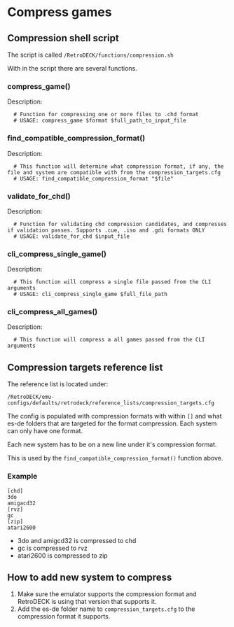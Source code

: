 # Compress games


## Compression shell script

The script is called `/RetroDECK/functions/compression.sh`

With in the script there are several functions.

### compress_game()

Description:
```
  # Function for compressing one or more files to .chd format
  # USAGE: compress_game $format $full_path_to_input_file
```

### find_compatible_compression_format()


Description:
```
  # This function will determine what compression format, if any, the file and system are compatible with from the compression_targets.cfg
  # USAGE: find_compatible_compression_format "$file"
```

### validate_for_chd()

Description:
```
  # Function for validating chd compression candidates, and compresses if validation passes. Supports .cue, .iso and .gdi formats ONLY
  # USAGE: validate_for_chd $input_file
```


### cli_compress_single_game()

Description:
```
  # This function will compress a single file passed from the CLI arguments
  # USAGE: cli_compress_single_game $full_file_path
```

### cli_compress_all_games()
Description:
```
  # This function will compress a all games passed from the CLI arguments
```


## Compression targets reference list

The reference list is located under:

`/RetroDECK/emu-configs/defaults/retrodeck/reference_lists/compression_targets.cfg`

The config is populated with compression formats with within `[]` and what es-de folders that are targeted for the format compression.
Each system can only have one format.

Each new system has to be on a new line under it's compression format.

This is used by the `find_compatible_compression_format()` function above.

### Example

```
[chd]
3do
amigacd32
[rvz]
gc
[zip]
atari2600

```

- 3do and amigcd32 is compressed to chd
- gc is compressed to rvz
- atari2600 is compressed to zip

## How to add new system to compress

1. Make sure the emulator supports the compression format and RetroDECK is using that version that supports it.
2. Add the es-de folder name to `compression_targets.cfg` to the compression format it supports.
